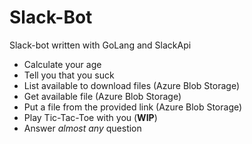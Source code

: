 # Slack-Bot
Slack-bot written with GoLang and SlackApi
- Calculate your age
- Tell you that you suck
- List available to download files (Azure Blob Storage)
- Get available file (Azure Blob Storage)
- Put a file from the provided link (Azure Blob Storage)
- Play Tic-Tac-Toe with you (**WIP**)
- Answer *almost any* question
